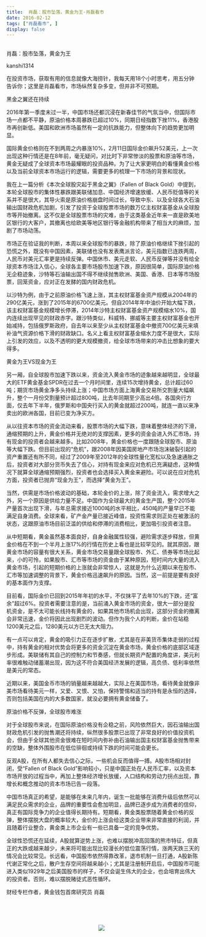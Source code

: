```yaml
---
title:  肖磊：股市坠落，黄金为王-肖磊看市
date: 2016-02-12
tags: ["肖磊看市", ]
display: false
---
```



## 



肖磊：股市坠落，黄金为王




kanshi1314




在投资市场，获取有用的信息就像大海捞针，我每天用18个小时思考，用五分钟告诉你；这里是肖磊看市，市场纵然复杂多变，但并非不可预期。


黑金之翼还在持续

2016年第一季度未过一半，中国市场还都沉浸在新春佳节的气氛当中，但国际市场一点都不平静，原油价格本周暴跌已超过10%，同期日经指数下挫11%，香港股市再创新低。美国和欧洲市场虽然有一定的抗跌能力，但整体向下的趋势更加明显。

国际黄金价格则在不到两周之内暴涨10%，2月11日国际金价飙升52美元，上一次出现这种行情还是在8年前，毫无疑问，对比时下非常惨淡的股票和原油等市场，黄金无疑成了全球资本市场最耀眼的投资品种。为了让大家更明白的看懂黄金价格以及当前全球资本市场运行的逻辑，需要更多的梳理一下市场的背景和现状。

我在上一篇分析《本次全球股灾起于黑金之翼》（Fallen&nbsp;of&nbsp;Black&nbsp;Gold）中提到，本轮全球股市的集体性暴跌跟美联储加息、中国经济增速放缓、人民币贬值等的关系并不是很大，其导火索是原油价格崩盘时间过长，导致中东、以及全球各大石油输出国财政危机加剧，引发了投资于全球股票市场的数万亿主权财富基金从全球股市等开始撤离。这不仅是全球股票市场的灾难，由于这类基金近年来一直是欧美地区银行的大客户，其撤离也给欧美等地区银行等金融机构带来了相当大的麻烦，加剧了市场动荡。

市场正在验证我的判断，本周以来全球股市的暴跌，除了原油价格继续下挫引起的恐慌之外，既没有中国因素，美联储也没有发表鹰派言论，美元指数已连跌两周，人民币对美元汇率更是持续反弹。中国休市、美元走软、人民币反弹等并没有给全球资本市场注入信心，全球各主要市场股市加速下跌，原因很简单，国际原油价格无企稳迹象，沙特等石油输出国不得不继续抛售欧洲、美国、香港、日本等市场股票，回笼资金，应对正在发酵的国内财政危机。

以沙特为例，由于之前原油价格飞速上涨，其主权财富基金资产规模从2004年的290亿美元，涨到了2015年的6700亿美元。但自2014年年中油价开始大幅下跌，该主权财富基金规模增长停滞，2014年沙特主权财富基金资产规模缩水10%，国内连续出现罕见的财政赤字。跟沙特类似，科威特、挪威等主要主权财富基金也开始减持，包括俄罗斯政府，自去年以来至少从主权财富基金中撤资700亿美元来填补油气资源价格下滑的财政缺口。名义上看主权财富基金缩水力度不是很大，实际上引发的效应，以及不透明的更大规模撤资，给全球市场带来的冲击比想象的要大得多。

黄金为王VS现金为王

另一厢，自全球股市加速下跌以来，资金流入黄金市场的迹象越来越明显，全球最大的ETF黄金基金SPDR在过去一个月时间里，连续15次增持黄金，总计超过60吨；期货市场黄金净多头持续上涨；中国市场方面上海黄金交易所交割量大幅飙升，整个一月份交割量预计超过800吨，比去年同期至少高出4倍。各国央行方面，仅去年下半年，俄罗斯和中国央行买入的黄金就超过200吨，就连一直以来净卖出的欧洲各国，目前已变为净买方。

从以往资本市场的资金流动来看，股票市场的大幅下跌，意味着整体经济的下滑，通缩预期的上升，黄金价格并无绝对的支撑因素，更多的资金会进入外汇市场，持有现金的投资者会越来越多。比如2008年，黄金价格也一度跟随全球股市、原油等大幅下跌。但目前出现的“危机”，跟2008年因美国房地产市场泡沫破裂引起的资产重置还有所不同，经过了2009年至2012年的全球性量化宽松以及急速通胀之后，投资者对大部分货币失去了信心，对持有现金来应对危机已充满疑虑，这种情况下就算全球通缩预期强烈，投资者也会选择买入黄金来避险。可以说在应对危机方面，投资者已抛弃“现金为王”，而选择“黄金为王”。

当然，供需是市场价格波动的基础，本轮金价的上涨，除了资金流入，需求增大之外，另一个原因是供给力量不足。中国作为全球最大的黄金生产国，整个2015年产量首次出现下滑，与年总需求接近1000吨的水平相比，450吨的产量早已不能满足自身消费。全球来看，矿产金产量已接近峰值，投资性需求则正处在被激活的状态，这跟原油市场目前泛滥的供给和停滞的消费相比，更加吸引投资者注意。

从中短期看，黄金虽然基本面良好，自身金融属性较强，避险需求逐步释放，但黄金价格在不到一个半月上涨17%的行情在历史上看也是比较罕见的。就其原因，跟黄金市场的容量有很大关系，黄金市场交易量跟全球股市、外汇、债券等市场比起来，小的可怜，如果股市、汇市等市场的资金由于某种原因，短时间内大量的流入黄金市场，引起的短期价格的上涨就会非常惊人，这就是为什么近期以来在股市、汇市等加速调整的背景下，黄金价格迅速飙升的原因。当然，这一前提是要有良好的基本面作为支撑。

目前看，国际金价已回到2015年年初的水平，不仅抹平了去年10%的下跌，还“富余”超过6%。投资者需要注意的是，当前涌入黄金市场的资金，很大一部分是投机资金，是不太可能长线持有黄金的，如果其他市场机会出现，这部分资金的撤离会非常迅速，金价将因此出现剧烈的波动。但作为我个人的判断，金价在站稳1200美元之后，1280美元以方已无太大阻力。

有一点可以肯定，黄金的吸引力正在逐步扩散，尤其是在非美货币集体走弱的过程中，持有黄金的相对优势会将更多的资金沉淀在黄金市场，黄金价格的底部区域逐步形成。美联储有其自己的控制力和节奏感，但就长期资产配置的角度讲，美元利率很难触动储蓄潮出现，因为这不符合美国经济发展的逻辑，高负债、低利率依然是美元的常态。

近期以来，美国金币市场的销量越来越越大，实际上在美国市场，看待黄金就像非美市场看待美元一样，又爱、又恨、又怕，保持警惕和适当的持有是永恒的选择，否则包括美国在内的大多数国家，就没必要拥有黄金储备了。

原油价格不反弹，全球股市难涨

对于全球股市来说，在国际原油价格没有企稳之前，风险依然巨大，因石油输出国财政危机引发的抛售潮还将持续，纵然很多股票已出现了非常良好的价值投资机会，但由于全球其他资金很难在短时间内弥补由石油输出国主权财富基金抛售带来的空缺，整体外围股市在低位徘徊或持续下跌的时间可能会更长。

反观A股，在所有人都失去信心之际，一些机会反而值得一搏。A股市场相对封闭，受“Fallen&nbsp;of&nbsp;Black&nbsp;Gold”影响较小，只是中国正处在人民币汇率，以及资本市场开放的过程当中，再加上整体经济增长放缓，人口结构和劳动力拐点出现，靠增长和概念推动的资本市场已告一段落。

中国市场真正的希望，是能够在未来几年内，诞生一批能够在消费升级后依然可以满足民众需求的企业，品牌的重要性会愈加明显，品牌已逐步成为消费者的信仰，真正有国际竞争力的企业值得长期持有。短期看，黄金类股票随着黄金价格的反弹，整体摆脱大盘的概率较大，金价的上涨会给这类企业带来非常直接的利润，并且随着行业整合，黄金类上市企业有一些已具备一定的竞争优势。

全球性恐慌还在延续，A股就算逆势上涨，也难以摆脱冲高回落的熊市特征，但真正的大跌或越来越少，未来将可能出现比较漫长的低位震荡行情，涨两天跌三天的情况会比较常见。长远看，中国股市依然得靠改革，退市机制一旦打通，A股新陈代谢正常化之后，散户生存空间将越来越小；尤其是注册制开启后，中国股市可能进入类似1929年之后美国股市的样子，不仅会诞生伟大的企业，也会培育出伟大的投资者。否则，难以摆脱赌徒式恶性循环。

财经专栏作者，黄金钱包首席研究员&nbsp;肖磊

&nbsp;

&nbsp;

&nbsp;&nbsp;&nbsp;&nbsp;&nbsp;&nbsp;&nbsp;&nbsp;&nbsp;&nbsp;&nbsp;&nbsp;&nbsp;&nbsp;&nbsp;&nbsp;&nbsp;&nbsp;&nbsp;&nbsp;&nbsp;&nbsp;&nbsp;&nbsp;&nbsp;&nbsp;&nbsp;&nbsp;&nbsp;&nbsp;&nbsp;&nbsp;&nbsp;&nbsp;&nbsp;&nbsp;&nbsp;&nbsp;&nbsp;&nbsp;&nbsp;&nbsp;&nbsp;&nbsp;&nbsp;&nbsp;&nbsp;&nbsp;&nbsp;&nbsp;&nbsp;&nbsp;&nbsp;&nbsp;&nbsp;&nbsp;&nbsp;&nbsp;&nbsp;&nbsp; <img src="http://mmbiz.qpic.cn/mmbiz/rIYcHn0KrPQLCMgr8upEGB7v07MSYgD7VRIia6iaZYL789DVroJlGyJbaNha61iaaCYDSRZIDjUdiaWUpDNgKysObg/640?wx_fmt=png" style="width: auto ! important; visibility: visible ! important; height: auto ! important;" data-s="300,640" data-type="png" data-ratio="1" data-w="129"/>